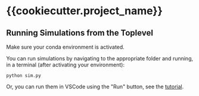# {{cookiecutter.project_name}}

## Running Simulations from the Toplevel

Make sure your conda environment is activated.

You can run simulations by navigating to the appropriate folder and running, in
a terminal (after activating your environment):

```
python sim.py
```

Or, you can run them in VSCode using the "Run" button, see the 
[tutorial](https://github.com/sequoiap/cookiecutter-controlshw/blob/autograde/tutorial/README.md).

